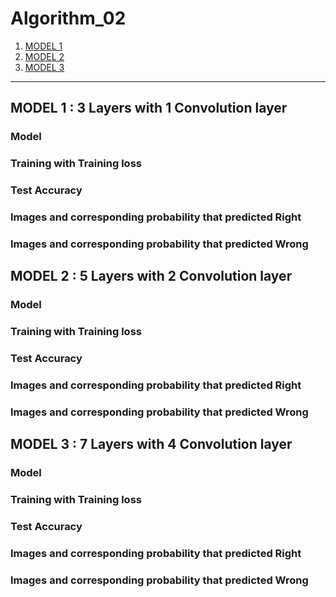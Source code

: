 # Algorithm_02

1. [MODEL 1](#model-1)
2. [MODEL 2](#model-2)
3. [MODEL 3](#model-3)

---

## MODEL 1 : 3 Layers with 1 Convolution layer

### Model

### Training with Training loss

### Test Accuracy

### Images and corresponding probability that predicted Right

### Images and corresponding probability that predicted Wrong

## MODEL 2 : 5 Layers with 2 Convolution layer

### Model

### Training with Training loss

### Test Accuracy

### Images and corresponding probability that predicted Right

### Images and corresponding probability that predicted Wrong

## MODEL 3 : 7 Layers with 4 Convolution layer

### Model

### Training with Training loss

### Test Accuracy

### Images and corresponding probability that predicted Right

### Images and corresponding probability that predicted Wrong

